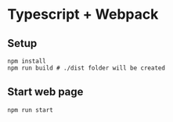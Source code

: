 # Typescript + Webpack

## Setup
```shell
npm install
npm run build # ./dist folder will be created
```

## Start web page
```shell
npm run start
```
